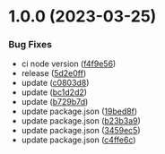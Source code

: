 # 1.0.0 (2023-03-25)


### Bug Fixes

* ci node version ([f4f9e56](https://github.com/qqww08/react-query-infinite-scroll/commit/f4f9e5642306bd2c9671347c7b426b9197066916))
* release ([5d2e0ff](https://github.com/qqww08/react-query-infinite-scroll/commit/5d2e0ff5a03593f4ea24a09d9e4a4232de2bc50b))
* update ([c0803d8](https://github.com/qqww08/react-query-infinite-scroll/commit/c0803d8bc3b3c2d5e0e1ba35fa41bf3b37c23c85))
* update ([bc1d2d2](https://github.com/qqww08/react-query-infinite-scroll/commit/bc1d2d2a417ae7fe99183f9369c76966a67cde07))
* update ([b729b7d](https://github.com/qqww08/react-query-infinite-scroll/commit/b729b7d20005ff23144dd0a08320144dc824f4fe))
* update package.json ([19bed8f](https://github.com/qqww08/react-query-infinite-scroll/commit/19bed8f4509cb56889a509cc27c656cbfba8e35a))
* update package.json ([b23b3a9](https://github.com/qqww08/react-query-infinite-scroll/commit/b23b3a9c78e1b6d070722050bccefe5aa3c3334d))
* update package.json ([3459ec5](https://github.com/qqww08/react-query-infinite-scroll/commit/3459ec54fb33a9ab7056a9f78f45fdc16d9b841c))
* update package.json ([c4ffe6c](https://github.com/qqww08/react-query-infinite-scroll/commit/c4ffe6c031bd020a7bc609f8bd2b48fc6331fe8a))
